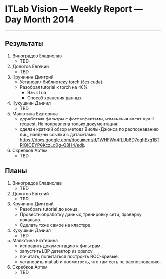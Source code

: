 # ITLab Vision — Weekly Report — Day Month 2014

----------------

## Результаты

  1. Виноградов Владислав
     - TBD
  1. Долотов Евгений
     - TBD
  1. Кручинин Дмитрий
     - Установил библиотеку torch (без cuda).
     - Разобрал tutorial к torch на 40%
        * Язык Lua
        * Способ хранения данных
  1. Кукушкин Даниил
     - TBD
  1. Малютина Екатерина
     - доработала фильтры с фотоэффектами, изменения висят в pull request. Не поправлена только документация.
     - сделан краткий обзор метода Виолы-Джонса по распознаванию лиц, найдены ссылки с датасетами: https://docs.google.com/document/d/1WHFWn4fLUb8D7eghExg1BTRlQIOEYPGKczLd0g-Q8H4/edit.
  1. Скребков Артем
     - TBD

## Планы

  1. Виноградов Владислав
     - TBD
  1. Долотов Евгений
     - TBD
  1. Кручинин Дмитрий
     - Разобрать tutorial до конца.
     - Провести обработку данных, тренировку сети, проверку локально.
     - Сделать тоже самое на кластере.
  1. Кукушкин Даниил
     - TBD
  1. Малютина Екатерина
     - исправить документацию к фильтрам.
     - запустить LBP детектор из opencv.
     - почитать, попытаться построить ROC-кривые.
     - установить matlab и посмотреть, что там есть по распознованию.
  1. Скребков Артем
     - TBD
